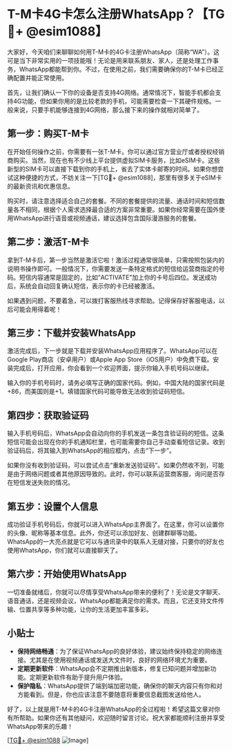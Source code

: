 # T-M卡4G卡怎么注册WhatsApp？【TG💪+ @esim1088】

大家好，今天咱们来聊聊如何用T-M卡的4G卡注册WhatsApp（简称“WA”）。这可是当下非常实用的一项技能哦！无论是用来联系朋友、家人，还是处理工作事务，WhatsApp都能帮到你。不过，在使用之前，我们需要确保你的T-M卡已经正确配置并能正常使用。

首先，让我们确认一下你的设备是否支持4G网络。通常情况下，智能手机都会支持4G功能，但如果你用的是比较老款的手机，可能需要检查一下其硬件规格。一般来说，只要手机能够连接到4G网络，那么接下来的操作就相对简单了。

## 第一步：购买T-M卡

在开始任何操作之前，你需要有一张T-M卡。你可以通过官方营业厅或者授权经销商购买。当然，现在也有不少线上平台提供虚拟SIM卡服务，比如eSIM卡。这些新型的SIM卡可以直接下载到你的手机上，省去了实体卡邮寄的时间。如果你想尝试这种便捷的方式，不妨关注一下[TG💪+ @esim1088]，那里有很多关于eSIM卡的最新资讯和优惠信息。

购买时，请注意选择适合自己的套餐。不同的套餐提供的流量、通话时间和短信数量各不相同，根据个人需求选择最合适的方案非常重要。如果你经常需要在国外使用WhatsApp进行语音或视频通话，建议选择包含国际漫游服务的套餐。

## 第二步：激活T-M卡

拿到T-M卡后，第一步当然是激活它啦！激活过程通常很简单，只需按照包装内的说明书操作即可。一般情况下，你需要发送一条特定格式的短信给运营商指定的号码。短信内容通常是固定的，比如“ACTIVATE”加上你的卡号后四位。发送成功后，系统会自动回复确认短信，表示你的卡已经被激活。

如果遇到问题，不要着急，可以拨打客服热线寻求帮助。记得保存好客服电话，以后可能会用得着呢！

## 第三步：下载并安装WhatsApp

激活完成后，下一步就是下载并安装WhatsApp应用程序了。WhatsApp可以在Google Play商店（安卓用户）或Apple App Store（iOS用户）中免费下载。安装完成后，打开应用，你会看到一个欢迎界面，提示你输入手机号码以继续。

输入你的手机号码时，请务必填写正确的国家代码。例如，中国大陆的国家代码是+86，而美国则是+1。填错国家代码可能导致无法收到验证码短信。

## 第四步：获取验证码

输入手机号码后，WhatsApp会自动向你的手机发送一条包含验证码的短信。这条短信可能会出现在你的手机通知栏里，也可能需要你自己手动查看短信记录。收到验证码后，将其输入到WhatsApp的相应框内，点击“下一步”。

如果你没有收到验证码，可以尝试点击“重新发送验证码”。如果仍然收不到，可能是由于网络问题或者其他原因导致的。此时，你可以联系运营商客服，询问是否存在短信发送失败的情况。

## 第五步：设置个人信息

成功验证手机号码后，你就可以进入WhatsApp主界面了。在这里，你可以设置你的头像、昵称等基本信息。此外，你还可以添加好友、创建群聊等功能。WhatsApp的一大亮点就是它可以与通讯录中的联系人无缝对接，只要你的好友也使用WhatsApp，你们就可以直接聊天了。

## 第六步：开始使用WhatsApp

一切准备就绪后，你就可以尽情享受WhatsApp带来的便利了！无论是文字聊天、语音通话，还是视频会议，WhatsApp都能满足你的需求。而且，它还支持文件传输、位置共享等多种功能，让你的生活更加丰富多彩。

## 小贴士

- **保持网络畅通**：为了保证WhatsApp的良好体验，建议始终保持稳定的网络连接。尤其是在使用视频通话或发送大文件时，良好的网络环境尤为重要。
- **定期更新软件**：WhatsApp会不定期推出新版本，修复已知问题并增加新功能。定期更新软件有助于提升用户体验。
- **保护隐私**：WhatsApp提供了端到端加密功能，确保你的聊天内容只有你和对方能看到。但是，你也应该注意不要随意将重要信息截图发送给他人。

好了，以上就是用T-M卡的4G卡注册WhatsApp的全过程啦！希望这篇文章对你有所帮助。如果你还有其他疑问，欢迎随时留言讨论。祝大家都能顺利注册并享受WhatsApp带来的乐趣！

[[TG💪+ @esim1088](https://t.me/s/esim1088) ![Image](https://i.postimg.cc/4NQfJmqS/Snipaste-2025-05-13-00-14-12.png)]